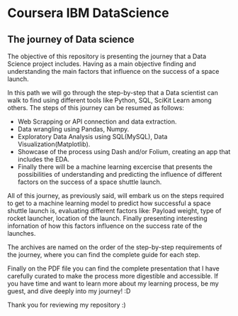 # Coursera IBM DataScience

## The journey of Data science
The objective of this repository is presenting the journey that a Data Science project includes. Having as a main objective finding and understanding the main factors that influence on the success of a space launch. 

In this path we will go through the step-by-step that a Data scientist can walk to find using different tools like Python, SQL, SciKit Learn among others. 
The steps of this journey can be resumed as follows:

- Web Scrapping or API connection and data extraction.
- Data wrangling using Pandas, Numpy.
- Exploratory Data Analysis using SQL(MySQL), Data Visualization(Matplotlib).
- Showcase of the process using Dash and/or Folium, creating an app that includes the EDA.
- Finally there will be a machine learning excercise that presents the possibilities of understanding and predicting the influence of different factors on the success of a space shuttle launch.

All of this journey, as previously said, will embark us on the steps required to get to a machine learning model to predict how successful a space shuttle launch is, evaluating different factors like: Payload weight, type of rocket launcher, location of the launch. Finally presenting interesting infornation of how this factors influence on the success rate of the launches.

The archives are named on the order of the step-by-step requirements of the journey, where you can find the complete guide for each step.

Finally on the PDF file you can find the complete presentation that I have carefully curated to make the process more digestible and accessible. 
If you have time and want to learn more about my learning process, be my guest, and dive deeply into my journey! :D

Thank you for reviewing my repository :)
